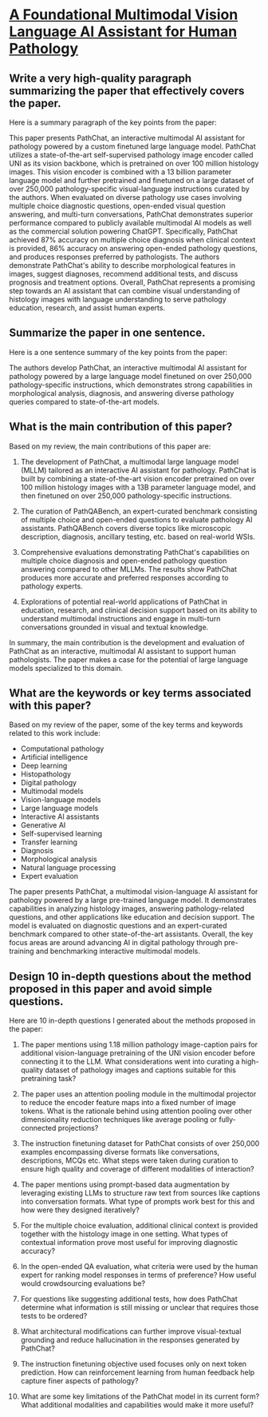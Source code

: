 # [A Foundational Multimodal Vision Language AI Assistant for Human   Pathology](https://arxiv.org/abs/2312.07814)

## Write a very high-quality paragraph summarizing the paper that effectively covers the paper.

 Here is a summary paragraph of the key points from the paper:

This paper presents PathChat, an interactive multimodal AI assistant for pathology powered by a custom finetuned large language model. PathChat utilizes a state-of-the-art self-supervised pathology image encoder called UNI as its vision backbone, which is pretrained on over 100 million histology images. This vision encoder is combined with a 13 billion parameter language model and further pretrained and finetuned on a large dataset of over 250,000 pathology-specific visual-language instructions curated by the authors. When evaluated on diverse pathology use cases involving multiple choice diagnostic questions, open-ended visual question answering, and multi-turn conversations, PathChat demonstrates superior performance compared to publicly available multimodal AI models as well as the commercial solution powering ChatGPT. Specifically, PathChat achieved 87% accuracy on multiple choice diagnosis when clinical context is provided, 86% accuracy on answering open-ended pathology questions, and produces responses preferred by pathologists. The authors demonstrate PathChat's ability to describe morphological features in images, suggest diagnoses, recommend additional tests, and discuss prognosis and treatment options. Overall, PathChat represents a promising step towards an AI assistant that can combine visual understanding of histology images with language understanding to serve pathology education, research, and assist human experts.


## Summarize the paper in one sentence.

 Here is a one sentence summary of the key points from the paper:

The authors develop PathChat, an interactive multimodal AI assistant for pathology powered by a large language model finetuned on over 250,000 pathology-specific instructions, which demonstrates strong capabilities in morphological analysis, diagnosis, and answering diverse pathology queries compared to state-of-the-art models.


## What is the main contribution of this paper?

 Based on my review, the main contributions of this paper are:

1. The development of PathChat, a multimodal large language model (MLLM) tailored as an interactive AI assistant for pathology. PathChat is built by combining a state-of-the-art vision encoder pretrained on over 100 million histology images with a 13B parameter language model, and then finetuned on over 250,000 pathology-specific instructions.

2. The curation of PathQABench, an expert-curated benchmark consisting of multiple choice and open-ended questions to evaluate pathology AI assistants. PathQABench covers diverse topics like microscopic description, diagnosis, ancillary testing, etc. based on real-world WSIs.

3. Comprehensive evaluations demonstrating PathChat's capabilities on multiple choice diagnosis and open-ended pathology question answering compared to other MLLMs. The results show PathChat produces more accurate and preferred responses according to pathology experts.

4. Explorations of potential real-world applications of PathChat in education, research, and clinical decision support based on its ability to understand multimodal instructions and engage in multi-turn conversations grounded in visual and textual knowledge.

In summary, the main contribution is the development and evaluation of PathChat as an interactive, multimodal AI assistant to support human pathologists. The paper makes a case for the potential of large language models specialized to this domain.


## What are the keywords or key terms associated with this paper?

 Based on my review of the paper, some of the key terms and keywords related to this work include:

- Computational pathology
- Artificial intelligence
- Deep learning 
- Histopathology
- Digital pathology
- Multimodal models
- Vision-language models
- Large language models
- Interactive AI assistants
- Generative AI
- Self-supervised learning
- Transfer learning
- Diagnosis
- Morphological analysis
- Natural language processing
- Expert evaluation

The paper presents PathChat, a multimodal vision-language AI assistant for pathology powered by a large pre-trained language model. It demonstrates capabilities in analyzing histology images, answering pathology-related questions, and other applications like education and decision support. The model is evaluated on diagnostic questions and an expert-curated benchmark compared to other state-of-the-art assistants. Overall, the key focus areas are around advancing AI in digital pathology through pre-training and benchmarking interactive multimodal models.


## Design 10 in-depth questions about the method proposed in this paper and avoid simple questions.

 Here are 10 in-depth questions I generated about the methods proposed in the paper:

1. The paper mentions using 1.18 million pathology image-caption pairs for additional vision-language pretraining of the UNI vision encoder before connecting it to the LLM. What considerations went into curating a high-quality dataset of pathology images and captions suitable for this pretraining task?

2. The paper uses an attention pooling module in the multimodal projector to reduce the encoder feature maps into a fixed number of image tokens. What is the rationale behind using attention pooling over other dimensionality reduction techniques like average pooling or fully-connected projections?

3. The instruction finetuning dataset for PathChat consists of over 250,000 examples encompassing diverse formats like conversations, descriptions, MCQs etc. What steps were taken during curation to ensure high quality and coverage of different modalities of interaction?  

4. The paper mentions using prompt-based data augmentation by leveraging existing LLMs to structure raw text from sources like captions into conversation formats. What type of prompts work best for this and how were they designed iteratively?

5. For the multiple choice evaluation, additional clinical context is provided together with the histology image in one setting. What types of contextual information prove most useful for improving diagnostic accuracy?

6. In the open-ended QA evaluation, what criteria were used by the human expert for ranking model responses in terms of preference? How useful would crowdsourcing evaluations be?

7. For questions like suggesting additional tests, how does PathChat determine what information is still missing or unclear that requires those tests to be ordered?

8. What architectural modifications can further improve visual-textual grounding and reduce hallucination in the responses generated by PathChat?

9. The instruction finetuning objective used focuses only on next token prediction. How can reinforcement learning from human feedback help capture finer aspects of pathology? 

10. What are some key limitations of the PathChat model in its current form? What additional modalities and capabilities would make it more useful?
